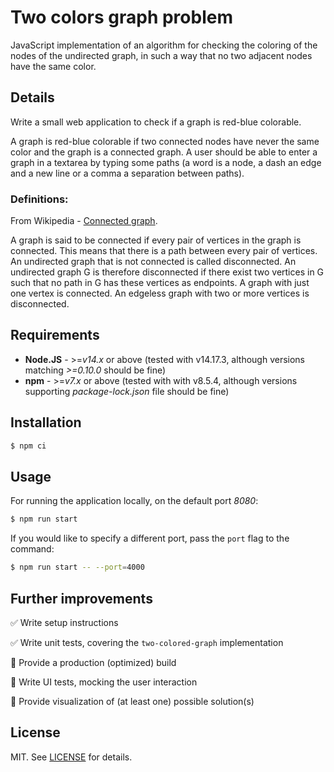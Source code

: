 # Two colors graph problem

JavaScript implementation of an algorithm for checking the coloring of the nodes of the undirected graph, in such a way that no two adjacent nodes have the same color.

## Details

Write a small web application to check if a graph is red-blue colorable.

A graph is red-blue colorable if two connected nodes have never the same color and the graph is a connected graph. A user should be able to enter a graph in a textarea by typing some paths (a word is a node, a dash an edge and a new line or a comma a separation between paths).

### Definitions:

From Wikipedia - [Connected graph](<https://en.wikipedia.org/wiki/Connectivity_(graph_theory)>).

A graph is said to be connected if every pair of vertices in the graph is connected. This means that there is a path between every pair of vertices. An undirected graph that is not connected is called disconnected. An undirected graph G is therefore disconnected if there exist two vertices in G such that no path in G has these vertices as endpoints. A graph with just one vertex is connected. An edgeless graph with two or more vertices is disconnected.

## Requirements

- **Node.JS** - >=_v14.x_ or above (tested with v14.17.3, although versions matching _>=0.10.0_ should be fine)
- **npm** - >=_v7.x_ or above (tested with with v8.5.4, although versions supporting _package-lock.json_ file should be fine)

## Installation

```sh
$ npm ci
```

## Usage

For running the application locally, on the default port _8080_:

```sh
$ npm run start
```

If you would like to specify a different port, pass the `port` flag to the command:

```sh
$ npm run start -- --port=4000
```

## Further improvements

:white_check_mark: Write setup instructions

:white_check_mark: Write unit tests, covering the `two-colored-graph` implementation

:black_square_button: Provide a production (optimized) build

:black_square_button: Write UI tests, mocking the user interaction

:black_square_button: Provide visualization of (at least one) possible solution(s)

## License

MIT. See [LICENSE](LICENSE) for details.
